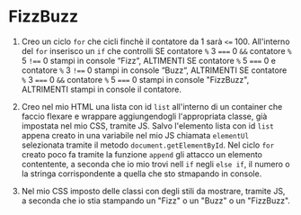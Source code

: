 # FizzBuzz

1. Creo un ciclo `for` che cicli finchè il contatore da 1 sarà `<=` 100. All'interno del `for` inserisco un `if` che controlli SE contatore `%` 3 `===` 0 `&&` contatore `%` 5 `!==` 0 stampi in console “Fizz“, ALTIMENTI SE contatore `%` 5 `===` 0 e contatore `%` 3 `!==` 0 stampi in console “Buzz“, ALTRIMENTI SE contatore `%` 3 `===` 0 `&&` contatore `%` 5 `===` 0 stampi in console "FizzBuzz", ALTRIMENTI stampi in console il contatore.

2. Creo nel mio HTML una lista con id `list` all'interno di un container che faccio flexare e wrappare aggiungendogli l'appropriata classe, già impostata nel mio CSS, tramite JS. Salvo l'elemento lista con id `list` appena creato in una variabile nel mio JS chiamata `elementUl` selezionata tramite il metodo `document.getElementById`. Nel ciclo `for` creato poco fa tramite la funzione `append` gli attacco un elemento contentente, a seconda che io mio trovi nell `if` negli `else if`, il numero o la stringa corrispondente a quella che sto stmapando in console.

3. Nel mio CSS imposto delle classi con degli stili da mostrare, tramite JS, a seconda che io stia stampando un "Fizz" o un "Buzz" o un "FizzBuzz".
